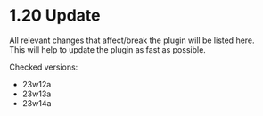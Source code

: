 # 1.20 Update

All relevant changes that affect/break the plugin will be listed here.<br>
This will help to update the plugin as fast as possible.

Checked versions:
- 23w12a
- 23w13a
- 23w14a